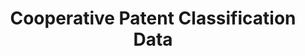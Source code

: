 ---
layout: default
bigquery: https://console.cloud.google.com/bigquery?p=patents-public-data&d=cpc&page=dataset
citation: '“Cooperative Patent Classification” by the EPO and USPTO, for public use. '
contributors: EPO, USPTO
cost: None
description: Cooperative Patent Classification Data contains the scheme and definitions
  of the Cooperative Patent Classification system for classifying patent documents.
  The CPC is the result of a partnership between the EPO and the USPTO in their joint
  effort to develop a common, internationally compatible classification system for
  technical documents, in particular patent publications, which will be used by both
  offices in the patent granting process
documentation: https://www.cooperativepatentclassification.org/cpcSchemeAndDefinitions
last_edit: Mon, 04 Apr 2022 19:07:06 GMT
location: https://www.cooperativepatentclassification.org/index
maintained_by: USPTO, EPO
schema_fields: '[''breakdownCode'', ''titleFull'', ''date_revised'', ''title_part'',
  ''title_full'', ''definition'', ''not_allocatable'', ''notAllocatable'', ''level'',
  ''applicationReferences'', ''dateRevised'', ''residualReferences'', ''synonyms'',
  ''ipcConcordant'', ''informativeReferences'', ''symbol'', ''parents'', ''titlePart'',
  ''sizeCache'', ''child_groups'', ''breakdown_code'', ''glossary'', ''ipc_concordant'',
  ''limitingReferences'', ''informative_references'', ''application_references'',
  ''limiting_references'', ''status'', ''childGroups'', ''additional_only'', ''residual_references'',
  ''children'']'
shortname: cooperative_patent_classification
tags:
- patents
- science
title: Cooperative Patent Classification Data
uuid: 984374a7-16e9-4b35-9445-458daceb01bf
---